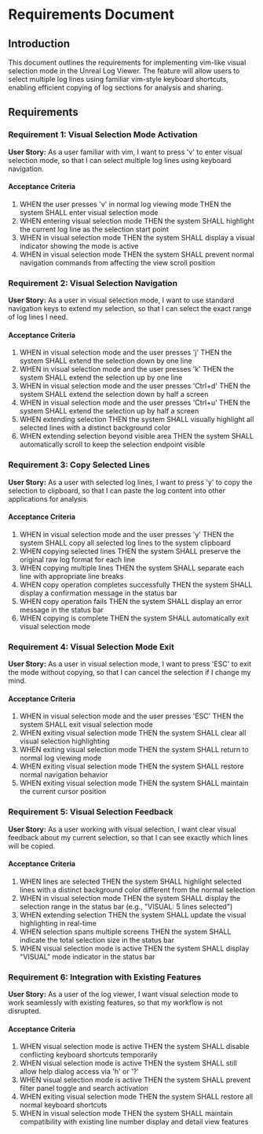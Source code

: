# Requirements Document

## Introduction

This document outlines the requirements for implementing vim-like visual selection mode in the Unreal Log Viewer. The feature will allow users to select multiple log lines using familiar vim-style keyboard shortcuts, enabling efficient copying of log sections for analysis and sharing.

## Requirements

### Requirement 1: Visual Selection Mode Activation

**User Story:** As a user familiar with vim, I want to press 'v' to enter visual selection mode, so that I can select multiple log lines using keyboard navigation.

#### Acceptance Criteria

1. WHEN the user presses 'v' in normal log viewing mode THEN the system SHALL enter visual selection mode
2. WHEN entering visual selection mode THEN the system SHALL highlight the current log line as the selection start point
3. WHEN in visual selection mode THEN the system SHALL display a visual indicator showing the mode is active
4. WHEN in visual selection mode THEN the system SHALL prevent normal navigation commands from affecting the view scroll position

### Requirement 2: Visual Selection Navigation

**User Story:** As a user in visual selection mode, I want to use standard navigation keys to extend my selection, so that I can select the exact range of log lines I need.

#### Acceptance Criteria

1. WHEN in visual selection mode and the user presses 'j' THEN the system SHALL extend the selection down by one line
2. WHEN in visual selection mode and the user presses 'k' THEN the system SHALL extend the selection up by one line
3. WHEN in visual selection mode and the user presses 'Ctrl+d' THEN the system SHALL extend the selection down by half a screen
4. WHEN in visual selection mode and the user presses 'Ctrl+u' THEN the system SHALL extend the selection up by half a screen
5. WHEN extending selection THEN the system SHALL visually highlight all selected lines with a distinct background color
6. WHEN extending selection beyond visible area THEN the system SHALL automatically scroll to keep the selection endpoint visible

### Requirement 3: Copy Selected Lines

**User Story:** As a user with selected log lines, I want to press 'y' to copy the selection to clipboard, so that I can paste the log content into other applications for analysis.

#### Acceptance Criteria

1. WHEN in visual selection mode and the user presses 'y' THEN the system SHALL copy all selected log lines to the system clipboard
2. WHEN copying selected lines THEN the system SHALL preserve the original raw log format for each line
3. WHEN copying multiple lines THEN the system SHALL separate each line with appropriate line breaks
4. WHEN copy operation completes successfully THEN the system SHALL display a confirmation message in the status bar
5. WHEN copy operation fails THEN the system SHALL display an error message in the status bar
6. WHEN copying is complete THEN the system SHALL automatically exit visual selection mode

### Requirement 4: Visual Selection Mode Exit

**User Story:** As a user in visual selection mode, I want to press 'ESC' to exit the mode without copying, so that I can cancel the selection if I change my mind.

#### Acceptance Criteria

1. WHEN in visual selection mode and the user presses 'ESC' THEN the system SHALL exit visual selection mode
2. WHEN exiting visual selection mode THEN the system SHALL clear all visual selection highlighting
3. WHEN exiting visual selection mode THEN the system SHALL return to normal log viewing mode
4. WHEN exiting visual selection mode THEN the system SHALL restore normal navigation behavior
5. WHEN exiting visual selection mode THEN the system SHALL maintain the current cursor position

### Requirement 5: Visual Selection Feedback

**User Story:** As a user working with visual selection, I want clear visual feedback about my current selection, so that I can see exactly which lines will be copied.

#### Acceptance Criteria

1. WHEN lines are selected THEN the system SHALL highlight selected lines with a distinct background color different from the normal selection
2. WHEN in visual selection mode THEN the system SHALL display the selection range in the status bar (e.g., "VISUAL: 5 lines selected")
3. WHEN extending selection THEN the system SHALL update the visual highlighting in real-time
4. WHEN selection spans multiple screens THEN the system SHALL indicate the total selection size in the status bar
5. WHEN visual selection mode is active THEN the system SHALL display "VISUAL" mode indicator in the status bar

### Requirement 6: Integration with Existing Features

**User Story:** As a user of the log viewer, I want visual selection mode to work seamlessly with existing features, so that my workflow is not disrupted.

#### Acceptance Criteria

1. WHEN visual selection mode is active THEN the system SHALL disable conflicting keyboard shortcuts temporarily
2. WHEN visual selection mode is active THEN the system SHALL still allow help dialog access via 'h' or '?'
3. WHEN visual selection mode is active THEN the system SHALL prevent filter panel toggle and search activation
4. WHEN exiting visual selection mode THEN the system SHALL restore all normal keyboard shortcuts
5. WHEN in visual selection mode THEN the system SHALL maintain compatibility with existing line number display and detail view features